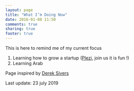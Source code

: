 ```yaml
---
layout: page
title: "What I’m Doing Now"
date: 2016-01-08 11:50
comments: true
sharing: true
footer: true
---
```


This is here to remind me of my current focus

1. Learning how to grow a startup ([Plezi](https://www.welcometothejungle.co/companies/plezi), join us it is fun !)
2. Learning Arab

Page inspired by [Derek Sivers](http://nownownow.com/about)

Last update: 23 july 2019
